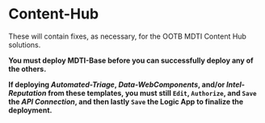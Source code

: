 # Content-Hub
These will contain fixes, as necessary, for the OOTB MDTI Content Hub solutions.

**You must deploy MDTI-Base before you can successfully deploy any of the others.**

**If deploying *Automated-Triage*, *Data-WebComponents*, and/or *Intel-Reputation* from these templates, you must still `Edit`, `Authorize`, and `Save` the *API Connection*, and then lastly `Save` the Logic App to finalize the deployment.**
